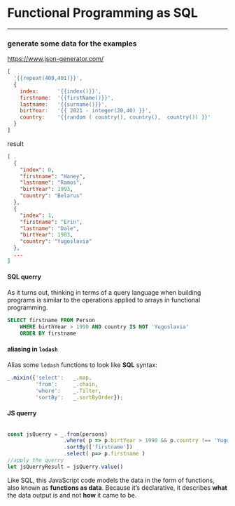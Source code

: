 # Functional Programming as SQL
---

### generate some data for the examples

https://www.json-generator.com/

```js
[
  '{{repeat(400,401)}}',
  {
    index:      '{{index()}}',
    firstname:	'{{firstName()}}',
    lastname:	'{{surname()}}',
    birtYear:	'{{ 2021 - integer(20,40) }}',
    country:	'{{random ( country(), country(),  country()) }}'
  }
]
```

result 
```JSON
[
  {
    "index": 0,
    "firstname": "Haney",
    "lastname": "Ramos",
    "birtYear": 1993,
    "country": "Belarus"
  },
  {
    "index": 1,
    "firstname": "Erin",
    "lastname": "Dale",
    "birtYear": 1983,
    "country": "Yugoslavia"
  },
  ...
]
```

#### SQL querry

As it turns out, thinking in terms of a query language when building programs is similar to the operations applied to arrays in functional programming.

```sql
SELECT firstname FROM Person
    WHERE birthYear > 1990 AND country IS NOT 'Yugoslavia'
    ORDER BY firstname
```
#### aliasing in `lodash` 

Alias some `lodash` functions to look like **SQL** syntax:

```js
_.mixin({'select':   _.map,
         'from':     _.chain,
         'where':    _.filter,
         'sortBy':   _.sortByOrder});
```

#### JS querry

```js

const jsQuerry = _.from(persons)
                  .where( p => p.birtYear > 1990 && p.country !== 'Yugoslavia' )
                  .sortBy(['firstname'])
                  .select( p=> p.firstname )
//apply the querry                  
let jsQuerryResult = jsQuerry.value()
```

 Like SQL, this JavaScript code models the data in the form of functions, also known as **functions as data**. Because it’s declarative, it describes **what** the data output is and not **how** it came to be.